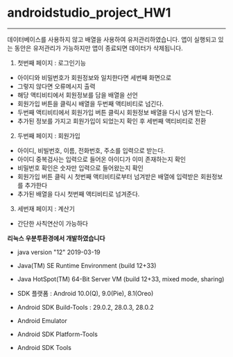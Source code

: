 # androidstudio_project_HW1
---
데이터베이스를 사용하지 않고 배열을 사용하여 유저관리하였습니다.
앱이 실행되고 있는 동안은 유저관리가 가능하지만 앱이 종료되면 데이터가 삭제됩니다.

1. 첫번째 페이지 : 로그인기능
 * 아이디와 비밀번호가 회원정보와 일치한다면 세번째 화면으로
 * 그렇지 않다면 오류메시지 출력
 * 해당 액티비티에서 회원정보를 담을 배열을 선언
 * 회원가입 버튼을 클릭시 배열을 두번째 액티비티로 넘긴다.
 * 두번째 액티비티에서 회원가입 버튼 클릭시 회원정보 배열을 다시 넘겨 받는다.
 * 추가된 정보를 가지고 회원가입이 되었는지 확인 후 세번째 액티비티로 전환
2. 두번째 페이지 : 회원가입
* 아이디, 비빌번호, 이름, 전화번호, 주소를 입력으로 받는다.
* 아이디 중복검사는 입력으로 들어온 아이디가 이미 존재하는지 확인
* 비밀번호 확인은 숫자만 입력으로 들어왔는지 확인
* 회원가입 버튼 클릭 시 첫번째 액티비티로부터 넘겨받은 배열에 입력받은 회원정보를 추가한다
* 추가된 배열을 다시 첫번째 액티비티로 넘겨준다.
3. 세번재 페이지 : 계산기
* 간단한 사칙연산이 가능하다


**리눅스 우분투환경에서 개발하였습니다**

- java version "12" 2019-03-19
 - Java(TM) SE Runtime Environment (build 12+33)
 - Java HotSpot(TM) 64-Bit Server VM (build 12+33, mixed mode, sharing)

 - SDK 플랫폼 : Android 10.0(Q), 9.0(Pie), 8.1(Oreo)
  - Android SDK Build-Tools : 29.0.2, 28.0.3, 28.0.2
  - Android Emulator
  - Android SDK Platform-Tools
  - Android SDK Tools
